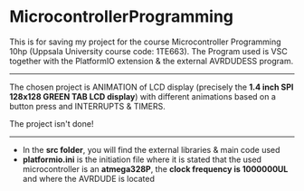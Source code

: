 # MicrocontrollerProgramming
This is for saving my project for the course Microcontroller Programming 10hp (Uppsala University course code: 1TE663).
The Program used is VSC together with the PlatformIO extension & the external AVRDUDESS program.

---------------------------------------------------------------

The chosen project is ANIMATION of LCD display (precisely the **1.4 inch SPI 128x128 GREEN TAB LCD display**) with different animations based on a button press and INTERRUPTS & TIMERS.

The project isn't done!

---------------------------------------------------------------

 - In the **src folder**, you will find the external libraries & main code used
 - **platformio.ini** is the initiation file where it is stated that the used microcontroller is an **atmega328P**, the **clock frequency is 1000000UL** and where the AVRDUDE is located
